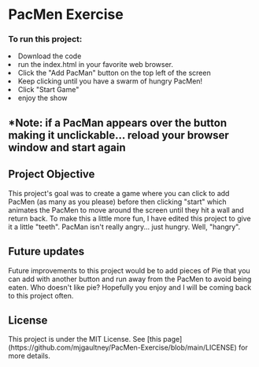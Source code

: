# PacMen Exercise

<h3>To run this project: </h3>
<li>Download the code</li>
<li>run the index.html in your favorite web browser.</li>
<li>Click the "Add PacMan" button on the top left of the screen</li>
<li>Keep clicking until you have a swarm of hungry PacMen!</lil>
<li>Click "Start Game"</li>
<li>enjoy the show</li>

<h2>*Note: if a PacMan appears over the button making it unclickable... reload your browser window and start again</h2>

<h2>Project Objective</h3>
This project's goal was to create a game where you can click to add PacMen (as many as you please) before then clicking "start" which animates the PacMen to move around the screen until they hit a wall and return back. To make this a little more fun, I have edited this project to give it a little "teeth". PacMan isn't really angry... just hungry. Well, "hangry". 

<h2>Future updates</h2>
Future improvements to this project would be to add pieces of Pie that you can add with another button and run away from the PacMen to avoid being eaten. Who doesn't like pie? Hopefully you enjoy and I will be coming back to this project often.

<h2>License</h2>
This project is under the MIT License. See [this page](https://github.com/mjgaultney/PacMen-Exercise/blob/main/LICENSE) for more details.

